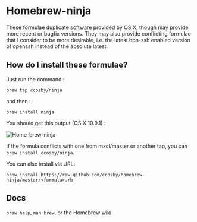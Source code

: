 Homebrew-ninja
===============
These formulae duplicate software provided by OS X, though may provide more recent or bugfix versions.
They may also provide conflicting formulae that I consider to be more desirable, i.e. the latest hpn-ssh
enabled version of openssh instead of the absolute latest.

How do I install these formulae?
--------------------------------
Just run the command :

`brew tap ccosby/ninja` 

and then :

`brew install ninja`

You should get this output (OS X 10.9.1) :


![Home-brew-ninja](http://thecustomizewindows.com/download/brew-ninja.png) 

If the formula conflicts with one from mxcl/master or another tap, you can `brew install ccosby/ninja`.

You can also install via URL:

```
brew install https://raw.github.com/ccosby/homebrew-ninja/master/<formula>.rb
```

Docs
----
`brew help`, `man brew`, or the Homebrew [wiki][].

[wiki]:http://wiki.github.com/mxcl/homebrew
